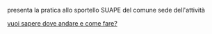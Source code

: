 presenta la pratica allo sportello SUAPE del comune sede dell'attività

[vuoi sapere dove andare e come fare? ][7aeb75a5]

  [7aeb75a5]: https://lucamariani.github.io/accesso-unico/map/sportelli_suape/ "Sportelli comunali SUAPE"
